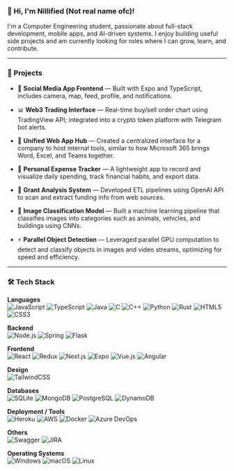 ### 👋 Hi, I'm Nillified (Not real name ofc)!

I'm a Computer Engineering student, passionate about full-stack development, mobile apps, and AI-driven systems. I enjoy building useful side projects and am currently looking for roles where I can grow, learn, and contribute.

---

### 🚀 Projects

- 📱 **Social Media App Frontend** — Built with Expo and TypeScript, includes camera, map, feed, profile, and notifications.

- 📊 **Web3 Trading Interface** — Real-time buy/sell order chart using TradingView API; integrated into a crypto token platform with Telegram bot alerts.

- 🧩 **Unified Web App Hub** — Created a centralized interface for a company to host internal tools, similar to how Microsoft 365 brings Word, Excel, and Teams together.

- 💸 **Personal Expense Tracker** — A lightweight app to record and visualize daily spending, track financial habits, and export data.

- 🤖 **Grant Analysis System** — Developed ETL pipelines using OpenAI API to scan and extract funding info from web sources.

- 🧠 **Image Classification Model** — Built a machine learning pipeline that classifies images into categories such as animals, vehicles, and buildings using CNNs.

- ⚡ **Parallel Object Detection** — Leveraged parallel GPU computation to detect and classify objects in images and video streams, optimizing for speed and efficiency.

---
### 🛠️ Tech Stack

**Languages**  
![JavaScript](https://img.shields.io/badge/-JavaScript-F7DF1E?logo=javascript&logoColor=black)
![TypeScript](https://img.shields.io/badge/-TypeScript-3178C6?logo=typescript&logoColor=white)
![Java](https://img.shields.io/badge/-Java-007396?logo=java&logoColor=white)
![C](https://img.shields.io/badge/-C-A8B9CC?logo=c&logoColor=white)
![C++](https://img.shields.io/badge/-C++-00599C?logo=c%2b%2b&logoColor=white)
![Python](https://img.shields.io/badge/-Python-3776AB?logo=python&logoColor=white)
![Rust](https://img.shields.io/badge/-Rust-000000?logo=rust&logoColor=white)
![HTML5](https://img.shields.io/badge/-HTML5-E34F26?logo=html5&logoColor=white)
![CSS3](https://img.shields.io/badge/-CSS3-1572B6?logo=css3&logoColor=white)

**Backend**  
![Node.js](https://img.shields.io/badge/-Node.js-339933?logo=node.js&logoColor=white)
![Spring](https://img.shields.io/badge/-Spring-6DB33F?logo=spring&logoColor=white)
![Flask](https://img.shields.io/badge/-Flask-000000?logo=flask&logoColor=white)

**Frontend**  
![React](https://img.shields.io/badge/-React-61DAFB?logo=react&logoColor=black)
![Redux](https://img.shields.io/badge/-Redux-764ABC?logo=redux&logoColor=white)
![Next.js](https://img.shields.io/badge/-Next.js-000000?logo=next.js&logoColor=white)
![Expo](https://img.shields.io/badge/-Expo-000020?logo=expo&logoColor=white)
![Vue.js](https://img.shields.io/badge/-Vue.js-4FC08D?logo=vue.js&logoColor=white)
![Angular](https://img.shields.io/badge/-Angular-DD0031?logo=angular&logoColor=white)

**Design**  
![TailwindCSS](https://img.shields.io/badge/-TailwindCSS-38B2AC?logo=tailwind-css&logoColor=white)

**Databases**  
![SQLite](https://img.shields.io/badge/-SQLite-003B57?logo=sqlite&logoColor=white)
![MongoDB](https://img.shields.io/badge/-MongoDB-47A248?logo=mongodb&logoColor=white)
![PostgreSQL](https://img.shields.io/badge/-PostgreSQL-4169E1?logo=postgresql&logoColor=white)
![DynamoDB](https://img.shields.io/badge/-DynamoDB-4053D6?logo=amazondynamodb&logoColor=white)

**Deployment / Tools**  
![Heroku](https://img.shields.io/badge/-Heroku-430098?logo=heroku&logoColor=white)
![AWS](https://img.shields.io/badge/-AWS-232F3E?logo=amazon-aws&logoColor=white)
![Docker](https://img.shields.io/badge/-Docker-2496ED?logo=docker&logoColor=white)
![Azure DevOps](https://img.shields.io/badge/-Azure_DevOps-0078D7?logo=azuredevops&logoColor=white)

**Others**  
![Swagger](https://img.shields.io/badge/-Swagger-85EA2D?logo=swagger&logoColor=black)
![JIRA](https://img.shields.io/badge/-JIRA-0052CC?logo=jira&logoColor=white)

**Operating Systems**  
![Windows](https://img.shields.io/badge/-Windows-0078D6?logo=windows&logoColor=white)
![macOS](https://img.shields.io/badge/-macOS-000000?logo=apple&logoColor=white)
![Linux](https://img.shields.io/badge/-Linux-FCC624?logo=linux&logoColor=black)
